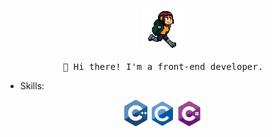 <p align="center">
  <img src="/images/run.gif" width="65px">
  <br><br>
  <samp>
    👋 Hi there! I'm a front-end developer.
  </samp>
</p>

- Skills:

<div align="center">
  <img src='/images/c++.svg' width='37'/>
  <img src='/images/c-original.svg' width='40'/>
  <img src='/images/csharp.svg' width='40'/>
</div>
